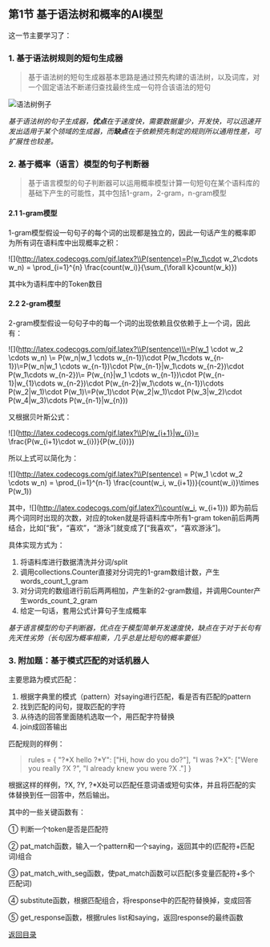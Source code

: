 ## 第1节 基于语法树和概率的AI模型

这一节主要学习了：

### 1. 基于语法树规则的短句生成器

> 基于语法树的短句生成器基本思路是通过预先构建的语法树，以及词库，对一个固定语法不断递归查找最终生成一句符合该语法的短句

  ![语法树例子](https://timgsa.baidu.com/timg?image&quality=80&size=b9999_10000&sec=1571823712&di=a36fecb9108f453546fb3aca53cd450c&imgtype=jpg&er=1&src=http%3A%2F%2Fimg3.coin163.com%2F50%2F84%2FJfInei.gif) 



*基于语法树的句子生成器，**优点**在于速度快，需要数据量少，开发快，可以迅速开发出适用于某个领域的生成器，而**缺点**在于依赖预先制定的规则所以通用性差，可扩展性也较差。*

### 2. 基于概率（语言）模型的句子判断器

> 基于语言模型的句子判断器可以运用概率模型计算一句短句在某个语料库的基础下产生的可能性，其中包括1-gram，2-gram，n-gram模型	

#### 2.1 1-gram模型

1-gram模型假设一句句子的每个词的出现都是独立的，因此一句话产生的概率即为所有词在语料库中出现概率之积：

 ![](http://latex.codecogs.com/gif.latex?\\P(sentence)=P(w_1\cdot w_2\cdots w_n) = \prod_{i=1}^{n} \frac{count(w_i)}{\sum_{\forall k}count(w_k)}) 

其中k为语料库中的Token数目

#### 2.2 2-gram模型

2-gram模型假设一句句子中的每一个词的出现依赖且仅依赖于上一个词，因此有：

![](http://latex.codecogs.com/gif.latex?\\P(sentence)\\=P(w_1 \cdot w_2 \cdots w_n) \\= P(w_n|w_1 \cdots w_{n-1})\cdot P(w_1\cdots w_{n-1})\\=P(w_n|w_1 \cdots w_{n-1})\cdot P(w_{n-1}|w_1\cdots w_{n-2})\cdot P(w_1\cdots w_{n-2})\\= P(w_{n}|w_1 \cdots w_{n-1})\cdot P(w_{n-1}|w_{1}\cdots w_{n-2})\cdot P(w_{n-2}|w_1\cdots w_{n-1})\cdots P(w_2|w_1)\cdot P(w_1)\\=P(w_1)\cdot P(w_2|w_1)\cdot P(w_3|w_2)\cdot P(w_4|w_3)\cdots P(w_{n-1}|w_{n}))

又根据贝叶斯公式：

![](http://latex.codecogs.com/gif.latex?\\P(w_{i+1}|w_{i})= \frac{P(w_{i+1}\cdot w_{i})}{P(w_{i})})

所以上式可以简化为：

![](http://latex.codecogs.com/gif.latex?\\P(sentence) = P(w_1 \cdot w_2 \cdots w_n) = \prod_{i=1}^{n-1} \frac{count(w_i, w_{i+1})}{count(w_i)}\times P(w_1))

其中，![](http://latex.codecogs.com/gif.latex?\\count(w_i, w_{i+1})) 即为前后两个词同时出现的次数，对应的token就是将语料库中所有1-gram token前后两两结合，比如[“我”，“喜欢”，“游泳”]就变成了[“我喜欢”，“喜欢游泳”]。

具体实现方式为：

1. 将语料库进行数据清洗并分词/split
2. 调用collections.Counter直接对分词完的1-gram数组计数，产生words_count_1_gram
3. 对分词完的数组进行前后两两相加，产生新的2-gram数组，并调用Counter产生words_count_2_gram
4. 给定一句话，套用公式计算句子生成概率



*基于语言模型的句子判断器，优点在于模型简单开发速度快，缺点在于对于长句有先天性劣势（长句因为概率相乘，几乎总是比短句的概率要低）*

### 3. 附加题：基于模式匹配的对话机器人

主要思路为模式匹配：

1. 根据字典里的模式（pattern）对saying进行匹配，看是否有匹配的pattern
2. 找到匹配的问句，提取匹配的字符
3. 从待选的回答里面随机选取一个，用匹配字符替换
4. join成回答输出

匹配规则的样例：

>rules = {
>    "?*X hello ?*Y": ["Hi, how do you do?"],
>    "I was ?*X": ["Were you really ?X ?", "I already knew you were ?X ."]
>}

根据这样的样例，?X, ?Y, ?*X处可以匹配任意词语或短句实体，并且将匹配的实体替换到任一回答中，然后输出。

其中的一些关键函数有：

① 判断一个token是否是匹配符

② pat_match函数，输入一个pattern和一个saying，返回其中的(匹配符+匹配词)组合

③ pat_match_with_seg函数，使pat_match函数可以匹配(多变量匹配符+多个匹配词)

④ substitute函数，根据匹配组合，将response中的匹配符替换掉，变成回答

⑤ get_response函数，根据rules list和saying，返回response的最终函数 





[返回目录]( https://github.com/SimZhou/NLP_Assignments )
